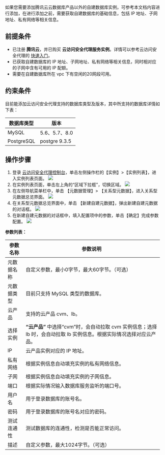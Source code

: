 如果您需要添加腾讯云云数据库产品以外的自建数据库实例，可参考本文档内容进行添加，在进行添加之前，需要获取自建数据库的基础信息，包括 IP 地址、子网地址、私有网络等相关信息。

## 前提条件
- 已注册 **腾讯云**，并已购买 **云访问安全代理服务实例**。详情可以参考云访问安全代理的 [快速入门](https://cloud.tencent.com/document/product/1303/47856)。
- 已获取自建数据库的 IP 地址、子网地址、私有网络等相关信息，同时相对应的子网中含有可用的 IP 配额。
- 需要在自建数据库所在 vpc 下有空闲的20网段可用。

## 约束条件
目前能添加云访问安全代理支持的数据库类型及版本，其中所支持的数据库详情如下表：

| 数据库类型 | 版本          |
| ---------- | ------------- |
| MySQL      | 5.6、5.7、8.0 |
| PostgreSQL      |  postgre 9.3.5 |

## 操作步骤
1. 登录 [云访问安全代理控制台](https://console.cloud.tencent.com/casb)，单击左侧操作栏的【实例】>【实例列表】，进入实例列表页面。
![](https://main.qcloudimg.com/raw/53a34b358dcc3d31a9bd75d519b96400.jpg)
2. 在实例列表页面，单击左上角的“区域下拉框”，切换区域。
![](https://main.qcloudimg.com/raw/ef3fc5f396656686fc56a082688787fa.png)
3. 在左侧导航菜单栏中，单击 【元数据管理】> 【关系型元数据】，进入关系型元数据总览界面。
![](https://main.qcloudimg.com/raw/27bfe6a2e1e2a6a96537e53bf948adda.jpg)
4. 在关系型元数据总览界面中，单击 【新建自建元数据】，弹出新建自建元数据的对话框。
![](https://main.qcloudimg.com/raw/1364e3823190cc745d2ae8b479f7e7d1.png)
5. 在新建自建元数据的对话框中，填入配置项中的参数，单击【确定】完成参数配置。
 ![](https://main.qcloudimg.com/raw/9ee12f821ac3d3dd36b16c2abcdc0eeb.jpg) 

**参数列表：**

| 参数名称   | 参数说明                                                     |
| ---------- | ------------------------------------------------------------ |
| 元数据名称 | 自定义参数，最小0字节，最大60字节。（可选）                                                 |
| 元数据类型 | 目前只支持 MySQL 类型的数据库。                                |
| 云产品     | 支持的云产品 cvm、lb。                                        |
| 选择实例   | **“云产品”** 中选择“cvm”时，会自动拉取 cvm 实例信息；选择 lb 时，会自动拉取 lb 实例信息。根据实际情况选择对应云产品。 |
| IP         | 云产品实例对应的 IP 地址。                                     |
| 私有网络   | 根据实例信息自动填充实例的私有网络信息。                     |
| 子网       | 根据实例信息自动填充实例的子网信息。                         |
| 端口       | 根据实际情况输入数据库服务监听的端口号。                     |
| 用户名     | 用于登录数据库的账号名。                                     |
| 密码       | 用于登录数据库的账号名对应的密码。                           |
| 测试连通性 | 测试数据库的连通性，检测是否能正常访问。                       |
| 描述       | 自定义参数，最大1024字节。（可选）                                                  |
